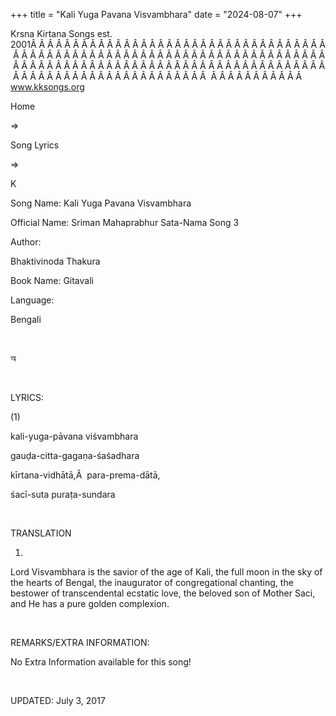 +++ 
title = "Kali Yuga Pavana Visvambhara"
date = "2024-08-07"
+++

Krsna Kirtana Songs est. 2001Â Â Â Â Â Â Â Â Â Â Â Â Â Â Â Â Â Â Â Â Â Â Â Â Â Â Â Â Â Â Â Â Â Â Â Â Â Â Â Â Â Â Â Â Â Â Â Â Â Â Â Â Â Â Â Â Â Â Â Â Â Â Â Â Â Â Â Â Â Â Â Â Â Â Â Â Â Â Â Â Â Â Â Â Â Â Â Â Â Â Â Â Â Â Â Â Â Â Â Â Â Â Â Â Â Â Â Â Â Â Â Â Â Â Â Â Â Â Â Â Â Â Â Â Â Â Â Â Â Â Â Â  Â Â Â Â Â Â Â Â Â Â Â  
www.kksongs.org








Home
 
⇒
 
Song Lyrics
 
⇒
 
K


Song
Name: Kali Yuga Pavana Visvambhara


Official
Name: Sriman Mahaprabhur Sata-Nama Song 3


Author:

Bhaktivinoda
Thakura


Book
Name: 
Gitavali


Language:

Bengali


 








অ








 


LYRICS:


(1)


kali-yuga-pāvana
viśvambhara


gauḍa-citta-gagaṇa-śaśadhara


kīrtana-vidhātā,Â 
para-prema-dātā,


śacī-suta
puraṭa-sundara


 


TRANSLATION


1)
Lord Visvambhara is the savior of the age of Kali, the full moon in the sky of
the hearts of Bengal, the inaugurator of congregational chanting, the bestower
of transcendental ecstatic love, the beloved son of Mother Saci, and He has a
pure golden complexion.


 


REMARKS/EXTRA
INFORMATION:


No
Extra Information available for this song!


 


UPDATED:
 July 3, 2017